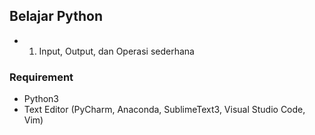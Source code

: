## Belajar Python

* 01. Input, Output, dan Operasi sederhana




### Requirement
* Python3
* Text Editor (PyCharm, Anaconda, SublimeText3, Visual Studio Code, Vim)
